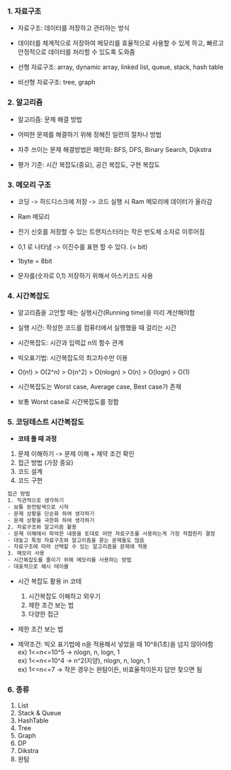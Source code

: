 ### 1. 자료구조

- 자료구조: 데이터를 저장하고 관리하는 방식<br>
- 데이터를 체계적으로 저장하여 메모리를 효율적으로 사용할 수 있게 하고, 빠르고 안정적으로 데이터를 처리할 수 있도록 도와줌

- 선형 자료구조: array, dynamic array, linked list, queue, stack, hash table

- 비선형 자료구조: tree, graph

### 2. 알고리즘

- 알고리즘: 문제 해결 방법<br>
- 어떠한 문제를 해결하기 위해 정해진 일련의 절차나 방법<br>
- 자주 쓰이는 문제 해결방법은 패턴화: BFS, DFS, Binary Search, Dijkstra<br>

- 평가 기준: 시간 복잡도(중요), 공간 복잡도, 구현 복잡도

### 3. 메모리 구조

- 코딩 -> 하드디스크에 저장 -> 코드 실행 시 Ram 메모리에 데이터가 올라감

- Ram 메모리<br>
- 전기 신호를 저장할 수 있는 트랜지스터라는 작은 반도체 소자로 이루어짐<br>
- 0,1 로 나타냄 -> 이진수를 표현 할 수 있다. (= bit)<br>
- 1byte = 8bit<br>
- 문자를(숫자로 0,1) 저장하기 위해서 아스키코드 사용

### 4. 시간복잡도

- 알고리즘을 고안할 때는 실행시간(Running time)을 미리 계산해야함<br>
- 실행 시간: 작성한 코드를 컴퓨터에서 실행했을 때 걸리는 시간<br>
- 시간복잡도: 시간과 입력값 n의 함수 관계
- 빅오표기법: 시간복잡도의 최고차수만 이용<br>
- O(n!) > O(2^n) > O(n^2) > O(nlogn) > O(n) > O(logn) > O(1)

- 시간복잡도는 Worst case, Average case, Best case가 존재<br>
- 보통 Worst case로 시간복잡도를 정함

### 5. 코딩테스트 시간복잡도

- **코테 풀 때 과정**

1.  문제 이해하기 -> 문제 이해 + 제약 조건 확인
2.  접근 방법 (가장 중요)<br>
3.  코드 설계<br>
4.  코드 구현

```txt
접근 방법
1. 직관적으로 생각하기
- 보통 완전탐색으로 시작
- 문제 상황을 단순화 하여 생각하기
- 문제 상황을 극한화 하여 생각하기
2. 자료구조와 알고리즘 활용
- 문제 이해에서 파악한 내용을 토대로 어떤 자료구조를 사용하는게 가장 적합한지 결정
- 대놓고 특정 자료구조와 알고리즘을 묻는 문제들도 많음
- 자료구조에 따라 선택할 수 있는 알고리즘을 문제에 적용
3. 메모리 사용
- 시간복잡도를 줄이기 위해 메모리를 사용하는 방법
- 대표적으로 해시 테이블
```

- 시간 복잡도 활용 in 코테<br>

  1. 시간복잡도 이해하고 외우기<br>
  2. 제한 조건 보는 법<br>
  3. 다양한 접근<br>

- 제한 조건 보는 법<br>
- 제약조건: 빅오 표기법에 n을 적용해서 넣었을 때 10^8(1초)을 넘지 않아야함<br>
  ex) 1<=n<=10^5 -> nlogn, n, logn, 1<br>
  ex) 1<=n<=10^4 -> n^2(지양), nlogn, n, logn, 1<br>
  ex) 1<=n<=7 -> 작은 경우는 완탐이든, 비효율적이든지 답만 찾으면 됨

### 6. 종류

1. List
2. Stack & Queue
3. HashTable
4. Tree
5. Graph
6. DP
7. Dikstra
8. 완탐
